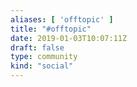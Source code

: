 ```yaml
---
aliases: [ 'offtopic' ]
title: "#offtopic"
date: 2019-01-03T10:07:11Z
draft: false
type: community
kind: "social"
---
```

